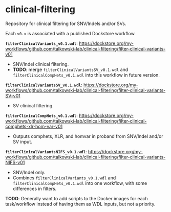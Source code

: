 # clinical-filtering
Repository for clinical filtering for SNV/Indels and/or SVs.

Each ```v0.x``` is associated with a published Dockstore workflow. 

**```filterClinicalVariants_v0.1.wdl```**: https://dockstore.org/my-workflows/github.com/talkowski-lab/clinical-filtering/filter-clinical-variants-v01
- SNV/Indel clinical filtering.
- **TODO**: merge ```filterClinicalVariantsSV_v0.1.wdl``` and ```filterClinicalCompHets_v0.1.wdl``` into this workflow in future version.
  
**```filterClinicalVariantsSV_v0.1.wdl```**: https://dockstore.org/my-workflows/github.com/talkowski-lab/clinical-filtering/filter-clinical-variants-SV-v01
- SV clinical filtering.

**```filterClinicalCompHets_v0.1.wdl```**: https://dockstore.org/my-workflows/github.com/talkowski-lab/clinical-filtering/filter-clinical-comphets-xlr-hom-var-v01
- Outputs comphets, XLR, and homvar in proband from SNV/Indel and/or SV input.

**```filterClinicalVariantsNIFS_v0.1.wdl```**: https://dockstore.org/my-workflows/github.com/talkowski-lab/clinical-filtering/filter-clinical-variants-NIFS-v01
- SNV/Indel only.
- Combines ```filterClinicalVariants_v0.1.wdl``` and ```filterClinicalCompHets_v0.1.wdl``` into one workflow, with some differences in filters.
  
**TODO**: Generally want to add scripts to the Docker images for each task/workflow instead of having them as WDL inputs, but not a priority.
